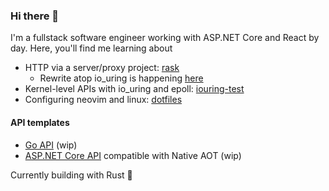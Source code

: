 ### Hi there 👋
I'm a fullstack software engineer working with ASP.NET Core and React by day. Here, you'll find me learning about
- HTTP via a server/proxy project: [rask](https://github.com/ryanseipp/rask-old)
  - Rewrite atop io_uring is happening [here](https://github.com/ryanseipp/rask)
- Kernel-level APIs with io_uring and epoll: [iouring-test](https://github.com/ryanseipp/iouring-test)
- Configuring neovim and linux: [dotfiles](https://github.com/ryanseipp/dotfiles)

#### API templates
- [Go API](https://github.com/ryanseipp/go-chi-api) (wip)
- [ASP.NET Core API](https://github.com/ryanseipp/dotnet-aot-api) compatible with Native AOT (wip)

Currently building with Rust 🦀
